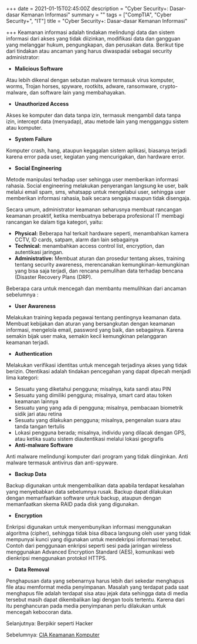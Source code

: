 +++
date = 2021-01-15T02:45:00Z
description = "Cyber Security+: Dasar-dasar Kemanan Informasi"
summary = ""
tags = ["CompTIA", "Cyber Security+", "IT"]
title = "Cyber Security+: Dasar-dasar Kemanan Informasi"

+++
Keamanan informasi adalah tindakan melindungi data dan sistem informasi dari akses yang tidak diizinkan, modifikasi data dan gangguan yang melanggar hukum, pengungkapan, dan perusakan data. Berikut tipe dari tindakan atau ancaman yang harus diwaspadai sebagai security administrator:

* **Malicious Software**

Atau lebih dikenal dengan sebutan malware termasuk virus komputer, worms, Trojan horses, spyware, rootkits, adware, ransomware, crypto-malware, dan software lain yang membahayakan.

* **Unauthorized Access**

Akses ke komputer dan data tanpa izin, termasuk mengambil data tanpa izin, intercept data (menyadap), atau metode lain yang mengganggu sistem atau komputer.

* **System Failure**

Komputer crash, hang, ataupun kegagalan sistem aplikasi, biasanya terjadi karena error pada user, kegiatan yang mencurigakan, dan hardware error.

* **Social Engineering**

Metode manipulasi terhadap user sehingga user memberikan informasi rahasia. Social engineering melakukan penyerangan langsung ke user, baik melalui email spam, sms, whatsapp untuk mengelabui user, sehingga user memberikan informasi rahasia, baik secara sengaja maupun tidak disengaja.

Secara umum, administrator keamanan seharusnya membuat rancangan keamanan proaktif, ketika membuatnya beberapa profesional IT membagi rancangan ke dalam tiga kategori, yaitu:

* **Physical:** Beberapa hal terkait hardware seperti, menambahkan kamera CCTV, ID cards, satpam, alarm dan lain sebagainya
* **Technical:** menambahkan access control list, encryption, dan autentikasi jaringan.
* **Administrative:** Membuat aturan dan prosedur tentang akses, training tentang security awareness, merencanakan kemungkinan-kemungkinan yang bisa saja terjadi, dan rencana pemulihan data terhadap bencana (Disaster Recovery Plans (DRP).

Beberapa cara untuk mencegah dan membantu memulihkan dari ancaman sebelumnya :

* **User Awareness**

Melakukan training kepada pegawai tentang pentingnya keamanan data. Membuat kebijakan dan aturan yang bersangkutan dengan keamanan informasi, mengelola email, password yang baik, dan sebagainya. Karena semakin bijak user maka, semakin kecil kemungkinan pelanggaran keamanan terjadi.

* **Authentication**

Melakukan verifikasi identitas untuk mencegah terjadinya akses yang tidak berizin. Otentikasi adalah tindakan pencegahan yang dapat dipecah menjadi lima kategori:

* Sesuatu yang diketahui pengguna; misalnya, kata sandi atau PIN
* Sesuatu yang dimiliki pengguna; misalnya, smart card atau token keamanan lainnya
* Sesuatu yang yang ada di pengguna; misalnya, pembacaan biometrik sidik jari atau retina
* Sesuatu yang dilakukan pengguna; misalnya, pengenalan suara atau tanda tangan tertulis
* Lokasi pengguna berada; misalnya, individu yang dilacak dengan GPS, atau ketika suatu sistem diautentikasi melalui lokasi geografis
* **Anti-malware Software**

Anti malware melindungi komputer dari program yang tidak diinginkan. Anti malware termasuk antivirus dan anti-spyware.

* **Backup Data**

Backup digunakan untuk mengembalikan data apabila terdapat kesalahan yang menyebabkan data sebelumnya rusak. Backup dapat dilakukan dengan memanfaatkan software untuk backup, ataupun dengan memanfaatkan skema RAID pada disk yang digunakan.

* **Encryption**

Enkripsi digunakan untuk menyembunyikan informasi menggunakan algoritma (cipher), sehingga tidak bisa dibaca langsung oleh user yang tidak mempunyai kunci yang digunakan untuk mendekripsi informasi tersebut. Contoh dari penggunaan enkripsi seperti sesi pada jaringan wireless menggunakan Advanced Encryption Standard (AES), komunikasi web dienkripsi menggunakan protokol HTTPS.

* **Data Removal**

Penghapusan data yang sebenarnya harus lebih dari sekedar menghapus file atau memformat media penyimpanan. Masalah yang terdapat pada saat menghapus file adalah terdapat sisa atau jejak data sehingga data di media tersebut masih dapat dikembalikan lagi dengan tools tertentu. Karena dari itu penghancuran pada media penyimpanan perlu dilakukan untuk mencegah kebocoran data.

Selanjutnya: Berpikir seperti Hacker

Sebelumnya: [CIA Keamanan Komputer](https://hanivan.github.io/blog/modules/comptia-cyber-security+/pengenalan-tentang-keamanan/cyber-security-cia-keamanan-komputer/ "CIA Keamanan Komputer")